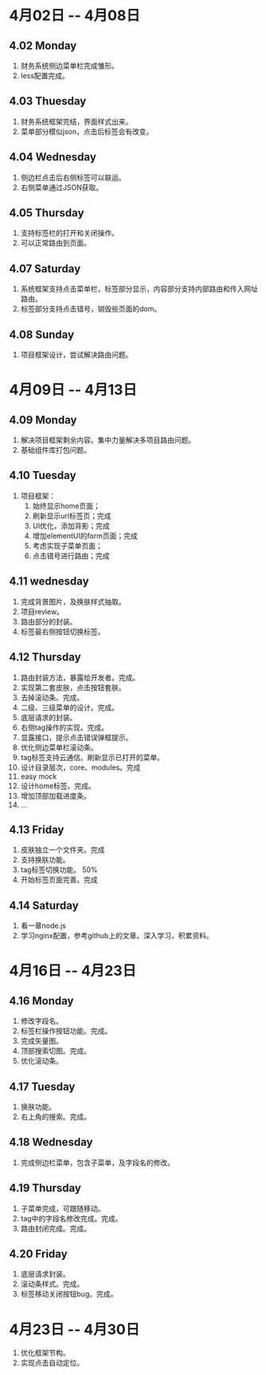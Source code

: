 # 4月02日 -- 4月08日

## 4.02 Monday
1. 财务系统侧边菜单栏完成雏形。
2. less配置完成。

## 4.03 Thuesday
1. 财务系统框架完结，界面样式出来。
2. 菜单部分模似json，点击后标签会有改变。

## 4.04 Wednesday
1. 侧边栏点击后右侧标签可以联运。
2. 右侧菜单通过JSON获取。

## 4.05 Thursday
1. 支持标签栏的打开和关闭操作。
2. 可以正常路由到页面。

## 4.07 Saturday
1. 系统框架支持点击菜单栏，标签部分显示，内容部分支持内部路由和传入网址路由。
2. 标签部分支持点击错号，销毁些页面的dom。

## 4.08 Sunday
1. 项目框架设计，尝试解决路由问题。

# 4月09日 -- 4月13日

## 4.09 Monday
1. 解决项目框架剩余内容。集中力量解决多项目路由问题。
2. 基础组件库打包问题。

## 4.10 Tuesday
1. 项目框架：  
	1) 始终显示home页面；  
	2) 刷新显示url标签页；完成  
	3) UI优化，添加背影；完成  
	4) 增加elementUI的form页面；完成  
	5) 考虑实现子菜单页面；  
	6) 点击错号进行路由；完成  

## 4.11 wednesday
1. 完成背景图片，及换肤样式抽取。
2. 项目review。
3. 路由部分的封装。
4. 标签最右侧按钮切换标签。

## 4.12 Thursday
1. 路由封装方法，暴露给开发者。完成。
2. 实现第二套皮肤，点击按钮套肤。
3. 去掉滚动条。完成。
4. 二级、三级菜单的设计。完成。
5. 底层请求的封装。
6. 右侧tag操作的实现。完成。
7. 显露接口，提示点击错误弹框提示。
8. 优化侧边菜单栏滚动条。
9. tag标签支持云通信。刷新显示已打开的菜单。
10. 设计目录层次，core、modules。完成
11. easy mock
12. 设计home标签。完成。
13. 增加顶部加载进度条。
13. ...

## 4.13 Friday
1. 皮肤独立一个文件夹。完成
2. 支持换肤功能。
3. tag标签切换功能。 50%
4. 开始标签页面完善。完成

## 4.14 Saturday
1. 看一章node.js
2. 学习nginx配置，参考github上的文章。深入学习，积累资料。


# 4月16日 -- 4月23日

## 4.16 Monday
1. 修改字段名。
2. 标签栏操作按钮功能。完成。
3. 完成矢量图。
4. 顶部搜索切图。完成。
5. 优化滚动条。

## 4.17 Tuesday
1. 换肤功能。
2. 右上角的搜索。完成。

## 4.18 Wednesday
1. 完成侧边栏菜单，包含子菜单，及字段名的修改。

## 4.19 Thursday
1. 子菜单完成，可跟随移动。
2. tag中的字段名修改完成。完成。
3. 路由封闭完成。完成。

## 4.20 Friday
1. 底层请求封装。
2. 滚动条样式。完成。
3. 标签移动关闭按钮bug。完成。

# 4月23日 -- 4月30日
1. 优化框架节构。
2. 实现点击自动定位。